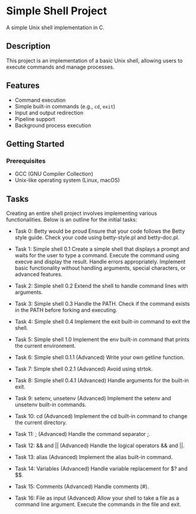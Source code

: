 # Simple Shell Project

A simple Unix shell implementation in C.

## Description

This project is an implementation of a basic Unix shell, allowing users to execute commands and manage processes.

## Features

- Command execution
- Simple built-in commands (e.g., `cd`, `exit`)
- Input and output redirection
- Pipeline support
- Background process execution

## Getting Started

### Prerequisites

- GCC (GNU Compiler Collection)
- Unix-like operating system (Linux, macOS)


## Tasks

Creating an entire shell project involves implementing various functionalities. Below is an outline for the initial tasks:

- Task 0: Betty would be proud
Ensure that your code follows the Betty style guide.
Check your code using betty-style.pl and betty-doc.pl.

- Task 1: Simple shell 0.1
Create a simple shell that displays a prompt and waits for the user to type a command.
Execute the command using execve and display the result.
Handle errors appropriately.
Implement basic functionality without handling arguments, special characters, or advanced features.

- Task 2: Simple shell 0.2
Extend the shell to handle command lines with arguments.

- Task 3: Simple shell 0.3
Handle the PATH.
Check if the command exists in the PATH before forking and executing.

- Task 4: Simple shell 0.4
Implement the exit built-in command to exit the shell.

- Task 5: Simple shell 1.0
Implement the env built-in command that prints the current environment.

- Task 6: Simple shell 0.1.1 (Advanced)
Write your own getline function.

- Task 7: Simple shell 0.2.1 (Advanced)
Avoid using strtok.

- Task 8: Simple shell 0.4.1 (Advanced)
Handle arguments for the built-in exit.

- Task 9: setenv, unsetenv (Advanced)
Implement the setenv and unsetenv built-in commands.

- Task 10: cd (Advanced)
Implement the cd built-in command to change the current directory.

- Task 11: ; (Advanced)
Handle the command separator ;.

- Task 12: && and || (Advanced)
Handle the logical operators && and ||.

- Task 13: alias (Advanced)
Implement the alias built-in command.

- Task 14: Variables (Advanced)
Handle variable replacement for $? and $$.

- Task 15: Comments (Advanced)
Handle comments (#).

- Task 16: File as input (Advanced)
Allow your shell to take a file as a command line argument.
Execute the commands in the file and exit.
